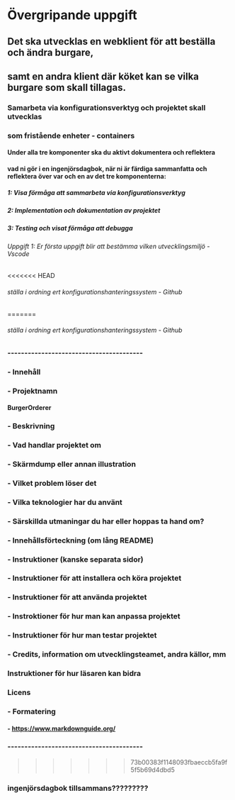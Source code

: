 # Övergripande uppgift

## Det ska utvecklas en webklient för att beställa och ändra burgare,

## samt en andra klient där köket kan se vilka burgare som skall tillagas.

### Samarbeta via konfigurationsverktyg och projektet skall utvecklas

### som fristående enheter - containers

#### Under alla tre komponenter ska du aktivt dokumentera och reflektera

#### vad ni gör i en ingenjörsdagbok, när ni är färdiga sammanfatta och reflektera över var och en av det tre komponenterna:

##### 1: Visa förmåga att sammarbeta via konfigurationsverktyg

##### 2: Implementation och dokumentation av projektet

##### 3: Testing och visat förmåga att debugga

###### Uppgift 1: Er första uppgift blir att bestämma vilken utvecklingsmiljö - Vscode

<<<<<<< HEAD

###### ställa i ordning ert konfigurationshanteringssystem - Github

=======

###### ställa i ordning ert konfigurationshanteringssystem - Github

###

### ----------------------------------------

### - Innehåll

### - Projektnamn

#### BurgerOrderer

### - Beskrivning

####

### - Vad handlar projektet om

### - Skärmdump eller annan illustration

### - Vilket problem löser det

### - Vilka teknologier har du använt

### - Särskillda utmaningar du har eller hoppas ta hand om?

### - Innehållsförteckning (om lång README)

### - Instruktioner (kanske separata sidor)

### - Instruktioner för att installera och köra projektet

### - Instruktioner för att använda projektet

### - Instroktioner för hur man kan anpassa projektet

### - Instruktioner för hur man testar projektet

### - Credits, information om utvecklingsteamet, andra källor, mm

### Instruktioner för hur läsaren kan bidra

### Licens

### - Formatering

#### - https://www.markdownguide.org/

### ----------------------------------------

> > > > > > > 73b00383f1148093fbaeccb5fa9f5f5b69d4dbd5

### ingenjörsdagbok tillsammans?????????
